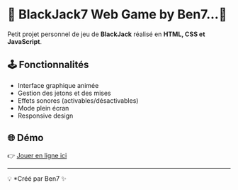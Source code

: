 
# 🎰 BlackJack7 Web Game by Ben7...🎰

Petit projet personnel de jeu de **BlackJack** réalisé en **HTML, CSS et JavaScript**.

## 🕹️ Fonctionnalités
- Interface graphique animée
- Gestion des jetons et des mises
- Effets sonores (activables/désactivables)
- Mode plein écran
- Responsive design

## 🌐 Démo
👉 [Jouer en ligne ici](https://<https://github.com/Septieme7/blackjack7.git/)

---

💡 *Créé par Ben7 ✨

